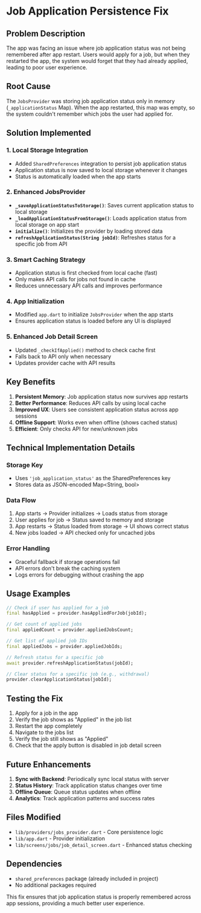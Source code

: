 # Job Application Persistence Fix

## Problem Description
The app was facing an issue where job application status was not being remembered after app restart. Users would apply for a job, but when they restarted the app, the system would forget that they had already applied, leading to poor user experience.

## Root Cause
The `JobsProvider` was storing job application status only in memory (`_applicationStatus` Map). When the app restarted, this map was empty, so the system couldn't remember which jobs the user had applied for.

## Solution Implemented

### 1. Local Storage Integration
- Added `SharedPreferences` integration to persist job application status
- Application status is now saved to local storage whenever it changes
- Status is automatically loaded when the app starts

### 2. Enhanced JobsProvider
- **`_saveApplicationStatusToStorage()`**: Saves current application status to local storage
- **`_loadApplicationStatusFromStorage()`**: Loads application status from local storage on app start
- **`initialize()`**: Initializes the provider by loading stored data
- **`refreshApplicationStatus(String jobId)`**: Refreshes status for a specific job from API

### 3. Smart Caching Strategy
- Application status is first checked from local cache (fast)
- Only makes API calls for jobs not found in cache
- Reduces unnecessary API calls and improves performance

### 4. App Initialization
- Modified `app.dart` to initialize `JobsProvider` when the app starts
- Ensures application status is loaded before any UI is displayed

### 5. Enhanced Job Detail Screen
- Updated `_checkIfApplied()` method to check cache first
- Falls back to API only when necessary
- Updates provider cache with API results

## Key Benefits

1. **Persistent Memory**: Job application status now survives app restarts
2. **Better Performance**: Reduces API calls by using local cache
3. **Improved UX**: Users see consistent application status across app sessions
4. **Offline Support**: Works even when offline (shows cached status)
5. **Efficient**: Only checks API for new/unknown jobs

## Technical Implementation Details

### Storage Key
- Uses `'job_application_status'` as the SharedPreferences key
- Stores data as JSON-encoded Map<String, bool>

### Data Flow
1. App starts → Provider initializes → Loads status from storage
2. User applies for job → Status saved to memory and storage
3. App restarts → Status loaded from storage → UI shows correct status
4. New jobs loaded → API checked only for uncached jobs

### Error Handling
- Graceful fallback if storage operations fail
- API errors don't break the caching system
- Logs errors for debugging without crashing the app

## Usage Examples

```dart
// Check if user has applied for a job
final hasApplied = provider.hasAppliedForJob(jobId);

// Get count of applied jobs
final appliedCount = provider.appliedJobsCount;

// Get list of applied job IDs
final appliedJobs = provider.appliedJobIds;

// Refresh status for a specific job
await provider.refreshApplicationStatus(jobId);

// Clear status for a specific job (e.g., withdrawal)
provider.clearApplicationStatus(jobId);
```

## Testing the Fix

1. Apply for a job in the app
2. Verify the job shows as "Applied" in the job list
3. Restart the app completely
4. Navigate to the jobs list
5. Verify the job still shows as "Applied"
6. Check that the apply button is disabled in job detail screen

## Future Enhancements

1. **Sync with Backend**: Periodically sync local status with server
2. **Status History**: Track application status changes over time
3. **Offline Queue**: Queue status updates when offline
4. **Analytics**: Track application patterns and success rates

## Files Modified

- `lib/providers/jobs_provider.dart` - Core persistence logic
- `lib/app.dart` - Provider initialization
- `lib/screens/jobs/job_detail_screen.dart` - Enhanced status checking

## Dependencies

- `shared_preferences` package (already included in project)
- No additional packages required

This fix ensures that job application status is properly remembered across app sessions, providing a much better user experience.
